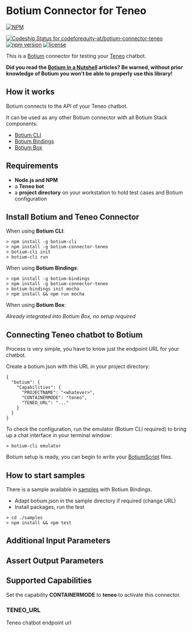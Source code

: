# Botium Connector for Teneo

[![NPM](https://nodei.co/npm/botium-connector-teneo.png?downloads=true&downloadRank=true&stars=true)](https://nodei.co/npm/botium-connector-teneo/)

[![Codeship Status for codeforequity-at/botium-connector-teneo](https://app.codeship.com/projects/2bb81a70-c59f-0137-b318-6afa87cdc716/status?branch=master)](https://app.codeship.com/projects/366879)
[![npm version](https://badge.fury.io/js/botium-connector-teneo.svg)](https://badge.fury.io/js/botium-connector-teneo)
[![license](https://img.shields.io/github/license/mashape/apistatus.svg)]()


This is a [Botium](https://github.com/codeforequity-at/botium-core) connector for testing your [Teneo](https://www.artificial-solutions.com/teneo) chatbot.

__Did you read the [Botium in a Nutshell](https://medium.com/@floriantreml/botium-in-a-nutshell-part-1-overview-f8d0ceaf8fb4) articles? Be warned, without prior knowledge of Botium you won't be able to properly use this library!__

## How it works
Botium connects to the API of your Teneo chatbot.

It can be used as any other Botium connector with all Botium Stack components:
* [Botium CLI](https://github.com/codeforequity-at/botium-cli/)
* [Botium Bindings](https://github.com/codeforequity-at/botium-bindings/)
* [Botium Box](https://www.botium.at)

## Requirements
* **Node.js and NPM**
* a **Teneo bot**
* a **project directory** on your workstation to hold test cases and Botium configuration

## Install Botium and Teneo Connector

When using __Botium CLI__:

```
> npm install -g botium-cli
> npm install -g botium-connector-teneo
> botium-cli init
> botium-cli run
```

When using __Botium Bindings__:

```
> npm install -g botium-bindings
> npm install -g botium-connector-teneo
> botium-bindings init mocha
> npm install && npm run mocha
```

When using __Botium Box__:

_Already integrated into Botium Box, no setup required_

## Connecting Teneo chatbot to Botium

Process is very simple, you have to know just the endpoint URL for your chatbot.
  
Create a botium.json with this URL in your project directory: 

```
{
  "botium": {
    "Capabilities": {
      "PROJECTNAME": "<whatever>",
      "CONTAINERMODE": "teneo",
      "TENEO_URL": "..."
    }
  }
}
```

To check the configuration, run the emulator (Botium CLI required) to bring up a chat interface in your terminal window:

```
> botium-cli emulator
```

Botium setup is ready, you can begin to write your [BotiumScript](https://github.com/codeforequity-at/botium-core/wiki/Botium-Scripting) files.

## How to start samples

There is a sample available in [samples](./samples) with Botium Bindings.

* Adapt botium.json in the sample directory if required (change URL)
* Install packages, run the test

```
> cd ./samples
> npm install && npm test
```

## Additional Input Parameters



## Assert Output Parameters



## Supported Capabilities

Set the capability __CONTAINERMODE__ to __teneo__ to activate this connector.

### TENEO_URL
Teneo chatbot endpoint url
